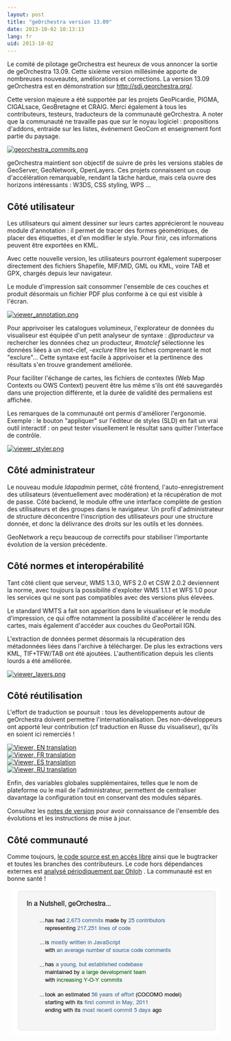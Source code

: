 ```yaml
---
layout: post
title: "geOrchestra version 13.09"
date: 2013-10-02 10:13:13
lang: fr
uid: 2013-10-02
---
```


<p>Le comité de pilotage geOrchestra est heureux de vous annoncer la sortie de
geOrchestra 13.09. Cette sixième version millésimée apporte de nombreuses
nouveautés, améliorations et corrections. La version 13.09 geOrchestra est en
démonstration sur <a href="http://sdi.georchestra.org/mapfishapp/?lang=fr" hreflang="fr">http://sdi.georchestra.org/</a>.</p>

<!--more-->

<p>Cette version majeure a été supportée par les projets GeoPicardie, PIGMA,
CIGALsace, GeoBretagne et CRAIG. Merci également à tous les contributeurs,
testeurs, traducteurs de la communauté geOrchestra. A noter que la communauté
ne travaille pas que sur le noyau logiciel : propositions d'addons,
entraide sur les listes, événement GeoCom et enseignement font partie du
paysage.</p>
<p><a href="/public/screenshots/13.09/georchestra_commits.png"><img src="/public/screenshots/13.09/georchestra_commits.jpg" alt="georchestra_commits.png" style="display:block; margin:0 auto;" title="georchestra_commits.png, oct. 2013" /></a></p>
<p>geOrchestra maintient son objectif de suivre de près les versions stables
de GeoServer, GeoNetwork, OpenLayers. Ces projets connaissent un coup
d'accélération remarquable, rendant la tâche hardue, mais cela ouvre des
horizons intéressants : W3DS, CSS styling, WPS ...</p>
<h2>Côté utilisateur</h2>
<p>Les utilisateurs qui aiment dessiner sur leurs cartes apprécieront le
nouveau module d'annotation : il permet de tracer des formes géométriques,
de placer des étiquettes, et d'en modifier le style. Pour finir, ces
informations peuvent être exportées en KML.</p>
<p>Avec cette nouvelle version, les utilisateurs pourront également superposer
directement des fichiers Shapefile, MIF/MID, GML ou KML, voire TAB et GPX,
chargés depuis leur navigateur.</p>
<p>Le module d'impression sait consommer l'ensemble de ces couches et produit
désormais un fichier PDF plus conforme à ce qui est visible à l'écran.</p>
<p><a href="/public/screenshots/13.09/viewer_annotation.png"><img src="/public/screenshots/13.09/viewer_annotation.jpg" alt="viewer_annotation.png" style="display:block; margin:0 auto;" title="viewer_annotation.png, oct. 2013" /></a></p>
<p>Pour apprivoiser les catalogues volumineux, l'explorateur de données du
visualiseur est équipée d'un petit analyseur de syntaxe :
<em>@producteur</em> va rechercher les données chez un producteur,
<em>#motclef</em> sélectionne les données liées à un mot-clef,
<em>-exclure</em> filtre les fiches comprenant le mot &quot;exclure&quot;... Cette
syntaxe est facile à apprivoiser et la pertinence des résultats s'en trouve
grandement améliorée.</p>
<p>Pour faciliter l'échange de cartes, les fichiers de contextes (Web Map
Contexts ou OWS Context) peuvent être lus même s'ils ont été sauvegardés dans
une projection différente, et la durée de validité des permaliens est
affichée.</p>
<p>Les remarques de la communauté ont permis d'améliorer l'ergonomie.
Exemple : le bouton &quot;appliquer&quot; sur l'éditeur de styles (SLD) en fait un
vrai outil interactif : on peut tester visuellement le résultat sans
quitter l'interface de contrôle.</p>
<p><a href="/public/screenshots/13.09/viewer_styler.png"><img src="/public/screenshots/13.09/viewer_styler.jpg" alt="viewer_styler.png" style="display:block; margin:0 auto;" title="viewer_styler.png, oct. 2013" /></a></p>
<h2>Côté administrateur</h2>
<p>Le nouveau module <em>ldapadmin</em> permet, côté frontend,
l'auto-enregistrement des utilisateurs (éventuellement avec modération) et la
récupération de mot de passe. Côté backend, le module offre une interface
complète de gestion des utilisateurs et des groupes dans le navigateur. Un
profil d'administrateur de structure déconcentre l'inscription des utilisateurs
pour une structure donnée, et donc la délivrance des droits sur les outils et
les données.</p>
<p>GeoNetwork a reçu beaucoup de correctifs pour stabiliser l'importante
évolution de la version précédente.</p>
<h2>Côté normes et interopérabilité</h2>
<p>Tant côté client que serveur, WMS 1.3.0, WFS 2.0 et CSW 2.0.2 deviennent la
norme, avec toujours la possibilité d'exploiter WMS 1.1.1 et WFS 1.0 pour les
services qui ne sont pas compatibles avec des versions plus élevées.</p>
<p>Le standard WMTS a fait son apparition dans le visualiseur et le module
d'impression, ce qui offre notamment la possibilité d'accélérer le rendu des
cartes, mais également d'accéder aux couches du GeoPortail IGN.</p>
<p>L'extraction de données permet désormais la récupération des métadonnées
liées dans l'archive à télécharger. De plus les extractions vers KML,
TIF+TFW/TAB ont été ajoutées. L'authentification depuis les clients lourds a
été améliorée.</p>
<p><a href="/public/screenshots/13.09/viewer_layers.png"><img src="/public/screenshots/13.09/viewer_layers.jpg" alt="viewer_layers.png" style="display:block; margin:0 auto;" title="viewer_layers.png, oct. 2013" /></a></p>
<h2>Côté réutilisation</h2>
<p>L'effort de traduction se poursuit : tous les développements autour de
geOrchestra doivent permettre l'internationalisation. Des non-développeurs ont
apporté leur contribution (cf traduction en Russe du visualiseur), qu'ils en
soient ici remerciés !</p>
<p><a href="/public/screenshots/13.09/viewer_en.png"><img src="/public/screenshots/13.09/viewer_en_s.jpg" alt="Viewer, EN translation" style="display:block; margin:0 auto;" title="Viewer, EN translation, oct. 2013" /></a> <a href="/public/screenshots/13.09/viewer_fr.png"><img src="/public/screenshots/13.09/viewer_fr_s.jpg" alt="Viewer, FR translation" style="display:block; margin:0 auto;" title="Viewer, FR translation, oct. 2013" /></a> <a href="/public/screenshots/13.09/viewer_es.png"><img src="/public/screenshots/13.09/viewer_es_s.jpg" alt="Viewer, ES translation" style="display:block; margin:0 auto;" title="Viewer, ES translation, oct. 2013" /></a> <a href="/public/screenshots/13.09/viewer_ru.png"><img src="/public/screenshots/13.09/viewer_ru_s.jpg" alt="Viewer, RU translation" style="display:block; margin:0 auto;" title="Viewer, RU translation, oct. 2013" /></a></p>
<p>Enfin, des variables globales supplémentaires, telles que le nom de
plateforme ou le mail de l'administrateur, permettent de centraliser davantage
la configuration tout en conservant des modules séparés.</p>
<p>Consultez les <a href="https://github.com/georchestra/georchestra/blob/master/RELEASE_NOTES.md" hreflang="en">notes de version</a> pour avoir connaissance de l'ensemble des
évolutions et les instructions de mise à jour.</p>
<h2>Côté communauté</h2>
<p>Comme toujours, <a href="https://github.com/georchestra/" hreflang="en">le
code source est en accès libre</a> ainsi que le bugtracker et toutes les
branches des contributeurs. Le code hors dépendances externes est <a href="http://www.ohloh.net/p/georchestra" hreflang="en">analysé périodiquement par
Ohloh</a> . La communauté est en bonne santé !</p>
<p><a href="/public/screenshots/13.09/georchestra_ohloh.png"><img src="/public/screenshots/13.09/georchestra_ohloh.png" alt="geOrchestra on Ohloh" style="display:block; margin:0 auto;" title="geOrchestra on Ohloh, oct. 2013" /></a></p>
